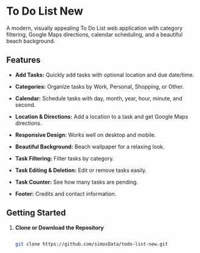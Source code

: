 # To Do List New



A modern, visually appealing To Do List web application with category filtering, Google Maps directions, calendar scheduling, and a beautiful beach background.



## Features



- **Add Tasks:** Quickly add tasks with optional location and due date/time.

- **Categories:** Organize tasks by Work, Personal, Shopping, or Other.

- **Calendar:** Schedule tasks with day, month, year, hour, minute, and second.

- **Location & Directions:** Add a location to a task and get Google Maps directions.

- **Responsive Design:** Works well on desktop and mobile.

- **Beautiful Background:** Beach wallpaper for a relaxing look.

- **Task Filtering:** Filter tasks by category.

- **Task Editing & Deletion:** Edit or remove tasks easily.

- **Task Counter:** See how many tasks are pending.

- **Footer:** Credits and contact information.



## Getting Started



1. **Clone or Download the Repository**

   ```bash

   git clone https://github.com/simosData/todo-list-new.git
